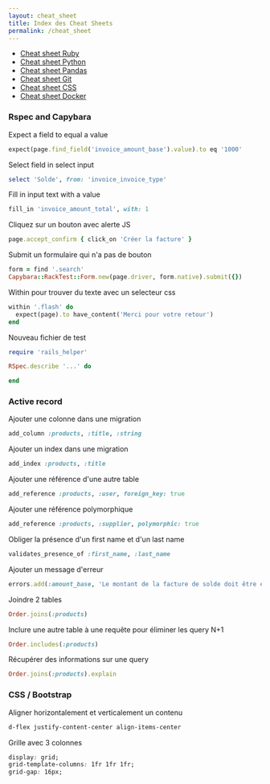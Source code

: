 ```yaml
---
layout: cheat_sheet
title: Index des Cheat Sheets
permalink: /cheat_sheet
---
```


- [Cheat sheet Ruby](/cheat_sheets/ruby)
- [Cheat sheet Python](/cheat_sheets/python)
- [Cheat sheet Pandas](/cheat_sheets/pandas)
- [Cheat sheet Git](/cheat_sheets/git)
- [Cheat sheet CSS](/cheat_sheets/css)
- [Cheat sheet Docker](/cheat_sheets/docker)

### Rspec and Capybara

Expect a field to equal a value

```ruby
expect(page.find_field('invoice_amount_base').value).to eq '1000'
```

Select field in select input

```ruby
select 'Solde', from: 'invoice_invoice_type'
```

Fill in input text with a value

```ruby
fill_in 'invoice_amount_total', with: 1
```

Cliquez sur un bouton avec alerte JS

```ruby
page.accept_confirm { click_on 'Créer la facture' }
```

Submit un formulaire qui n'a pas de bouton

```ruby
form = find '.search'
Capybara::RackTest::Form.new(page.driver, form.native).submit({})
```

Within pour trouver du texte avec un selecteur css

```ruby
within '.flash' do
  expect(page).to have_content('Merci pour votre retour')
end
```

Nouveau fichier de test

```ruby
require 'rails_helper'

RSpec.describe '...' do

end
```

### Active record

Ajouter une colonne dans une migration

```ruby
add_column :products, :title, :string
```

Ajouter un index dans une migration

```ruby
add_index :products, :title
```

Ajouter une référence d'une autre table

```ruby
add_reference :products, :user, foreign_key: true
```

Ajouter une référence polymorphique

```ruby
add_reference :products, :supplier, polymorphic: true
```

Obliger la présence d'un first name et d'un last name

```ruby
validates_presence_of :first_name, :last_name
```

Ajouter un message d'erreur

```ruby
errors.add(:amount_base, 'Le montant de la facture de solde doit être égale au solde restant du devis')
```

Joindre 2 tables

```ruby
Order.joins(:products)
```

Inclure une autre table à une requête pour éliminer les query N+1

```ruby
Order.includes(:products)
```

Récupérer des informations sur une query

```ruby
Order.joins(:products).explain
```


### CSS / Bootstrap

Aligner horizontalement et verticalement un contenu

```html
d-flex justify-content-center align-items-center
```

Grille avec 3 colonnes

```css
display: grid;
grid-template-columns: 1fr 1fr 1fr;
grid-gap: 16px;
```
